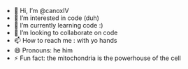 - 👋 Hi, I’m @canoxIV
- 👀 I’m interested in code (duh)
- 🌱 I’m currently learning code :)
- 💞️ I’m looking to collaborate on code
- 📫 How to reach me : with yo hands
- 😄 Pronouns: he him
- ⚡ Fun fact: the mitochondria is the powerhouse of the cell
